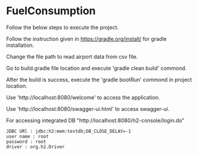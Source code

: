 # FuelConsumption


Follow the below steps to execute the project.

Follow the instruction given in https://gradle.org/install/ for gradle installation.

Change the file path to read airport data from csv file.

Go to build.gradle file location and execute 'gradle clean build' commond.

After the build is success, execute the 'gradle bootRun' commond in project location.

Use 'http://localhost:8080/welcome' to access the application.

Use 'http://localhost:8080/swagger-ui.html' to access swagger-ui.

For accessing integrated DB "http://localhost:8080/h2-console/login.do" 

    JDBC URl : jdbc:h2:mem:testdb;DB_CLOSE_DELAY=-1
    user name : root
    password : root
    driver : org.h2.Driver
